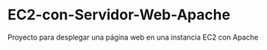 # EC2-con-Servidor-Web-Apache
Proyecto para desplegar una página web en una instancia EC2 con Apache
